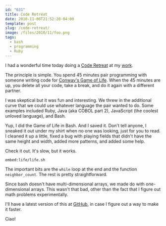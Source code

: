 ```yaml
---
id: "631"
title: Code Retreat
date: 2010-11-06T21:52:20-04:00
template: post
slug: /code-retreat/
image: /files/2010/11/foo.png
tags:
  - bash
  - programming
  - Ruby
---
```


I had a wonderful time today doing a
[Code Retreat](http://coderetreat.com/how-it-works.html) at my
[work](http://vivisimo.com/).

The principle is simple. You spend 45 minutes pair programming with someone
writing code for
[Conway's Game of Life](http://en.wikipedia.org/wiki/Conway's_Game_of_Life).
When the 45 minutes are up, you delete all your code, take a break, and do it
again with a different partner.

I was skeptical but it was fun and interesting. We threw in the additional curve
that we could use whatever language the pair wanted to do. Some examples
included Ruby, Java (aka COBOL part 2), JavaScript (the coolest unloved
language), and Bash.

Yup, I did the Game of Life in Bash. And I saved it. Don't tell anyone, I
sneaked it out under my shirt when no one was looking, just for you to read. I
cleaned it up a little, fixed a bug with playing fields that didn't have the
same height and width, added more patterns, and added some help.

Check it out. It's slow, but it works.

`embed:life/life.sh`

The important bits are the `while` loop at the end and the function
`neighbor_count`. The rest is pretty straightforward.

Since bash doesn't have multi-dimensional arrays, we made do with
one-dimensional arrays. This wasn't that bad, other than the fact that I figure
out math problems experimentally.

I'll have a latest version of this at [GitHub](https://github.com/docwhat/life),
in case I figure out a way to make it faster.

Ciao!</rows></columns></rows>
